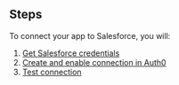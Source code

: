 ## Steps

To connect your app to Salesforce, you will:

1. [Get Salesforce credentials](#get-salesforce-credentials)
2. [Create and enable connection in Auth0](#create-and-enable-connection-in-auth0)
3. [Test connection](#test-connection)
